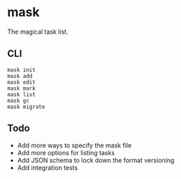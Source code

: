 # mask

The magical task list.

## CLI

```
mask init
mask add
mask edit
mask mark
mask list
mask gc
mask migrate
```

## Todo

- Add more ways to specify the mask file
- Add more options for listing tasks
- Add JSON schema to lock down the format versioning
- Add integration tests

